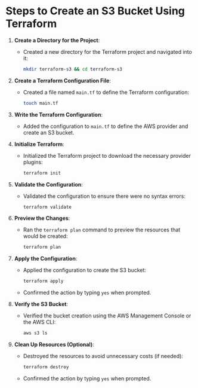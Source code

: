 # Steps to Create an S3 Bucket Using Terraform

1. **Create a Directory for the Project**:
   - Created a new directory for the Terraform project and navigated into it:
     ```bash
     mkdir terraform-s3 && cd terraform-s3
     ```

2. **Create a Terraform Configuration File**:
   - Created a file named `main.tf` to define the Terraform configuration:
     ```bash
     touch main.tf
     ```

3. **Write the Terraform Configuration**:
   - Added the configuration to `main.tf` to define the AWS provider and create an S3 bucket.

4. **Initialize Terraform**:
   - Initialized the Terraform project to download the necessary provider plugins:
     ```bash
     terraform init
     ```

5. **Validate the Configuration**:
   - Validated the configuration to ensure there were no syntax errors:
     ```bash
     terraform validate
     ```

6. **Preview the Changes**:
   - Ran the `terraform plan` command to preview the resources that would be created:
     ```bash
     terraform plan
     ```

7. **Apply the Configuration**:
   - Applied the configuration to create the S3 bucket:
     ```bash
     terraform apply
     ```
   - Confirmed the action by typing `yes` when prompted.

8. **Verify the S3 Bucket**:
   - Verified the bucket creation using the AWS Management Console or the AWS CLI:
     ```bash
     aws s3 ls
     ```

9. **Clean Up Resources (Optional)**:
   - Destroyed the resources to avoid unnecessary costs (if needed):
     ```bash
     terraform destroy
     ```
   - Confirmed the action by typing `yes` when prompted.